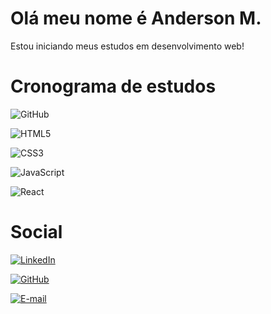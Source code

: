 # Olá meu nome é Anderson M.

Estou iniciando meus estudos em desenvolvimento web!

# Cronograma de estudos

![GitHub](https://img.shields.io/badge/GitHub-000?style=for-the-badge&logo=github&logoColor=white)

![HTML5](https://img.shields.io/badge/HTML5-000?style=for-the-badge&logo=html5) 

![CSS3](https://img.shields.io/badge/CSS3-000?style=for-the-badge&logo=css3&logoColor=264CE4)

![JavaScript](https://img.shields.io/badge/JavaScript-000?style=for-the-badge&logo=javascript)

![React](https://img.shields.io/badge/React-000?style=for-the-badge&logo=react)

# Social

[![LinkedIn](https://img.shields.io/badge/LinkedIn-000?style=for-the-badge&logo=linkedin&logoColor=0E76A8)](https://www.linkedin.com/in/anderson-menegatti-bba2b0276/)

[![GitHub](https://img.shields.io/badge/GitHbt-000?style=for-the-badge&logo=github&logoColor=white)](https://github.com/amtechfront)

[![E-mail](https://img.shields.io/badge/-Email-000?style=for-the-badge&logo=microsoft-outlook&logoColor=007BFF)](mailto:andergatti@gmail.com)
